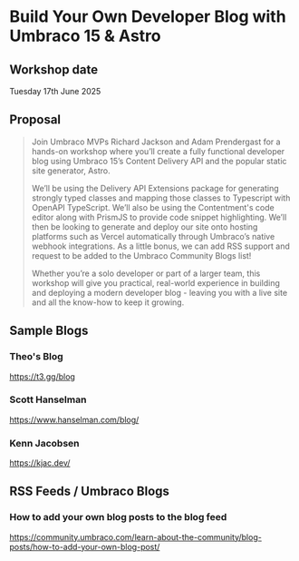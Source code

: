 # Build Your Own Developer Blog with Umbraco 15 & Astro

## Workshop date

Tuesday 17th June 2025

## Proposal

> Join Umbraco MVPs Richard Jackson and Adam Prendergast for a hands-on workshop where you’ll create a fully functional developer blog using Umbraco 15’s Content Delivery API and the popular static site generator, Astro.
> 
> We’ll be using the Delivery API Extensions package for generating strongly typed classes and mapping those classes to Typescript with OpenAPI TypeScript. We’ll also be using the Contentment's code editor along with PrismJS to provide code snippet highlighting. We’ll then be looking to generate and deploy our site onto hosting platforms such as Vercel automatically through Umbraco’s native webhook integrations. As a little bonus, we can add RSS support and request to be added to the Umbraco Community Blogs list!
> 
> Whether you’re a solo developer or part of a larger team, this workshop will give you practical, real-world experience in building and deploying a modern developer blog - leaving you with a live site and all the know-how to keep it growing.

## Sample Blogs

### Theo's Blog
https://t3.gg/blog

### Scott Hanselman
https://www.hanselman.com/blog/

### Kenn Jacobsen
https://kjac.dev/

## RSS Feeds / Umbraco Blogs

### How to add your own blog posts to the blog feed
https://community.umbraco.com/learn-about-the-community/blog-posts/how-to-add-your-own-blog-post/
